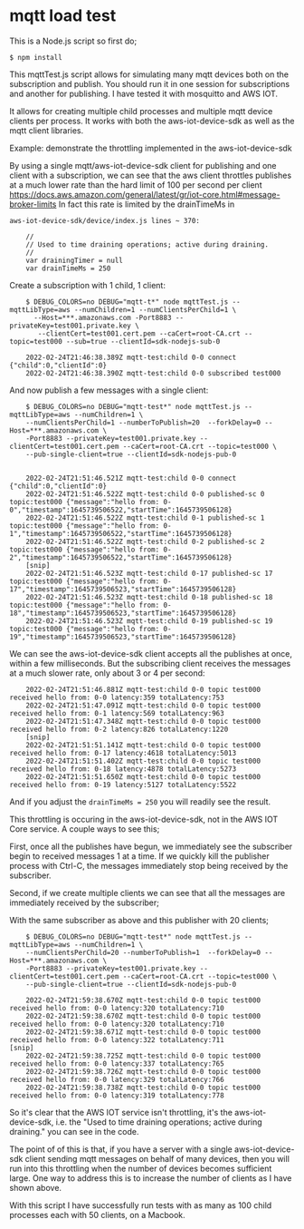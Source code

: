 
# mqtt load test

This is a Node.js script so first do;

    $ npm install

This mqttTest.js script allows for simulating many mqtt devices both on the subscription and publish. You should run it in one session for subscriptions and another for publishing. I have tested it with mosquitto and AWS IOT.

It allows for creating multiple child processes and multiple mqtt device clients per process. It works with both the aws-iot-device-sdk as well as the mqtt client libraries.

Example: demonstrate the throttling implemented in the aws-iot-device-sdk

By using a single mqtt/aws-iot-device-sdk client for publishing and one client with a subscription, we can see that the aws client throttles publishes at a much lower rate than the hard limit of 100 per second per client https://docs.aws.amazon.com/general/latest/gr/iot-core.html#message-broker-limits In fact this rate is limited by the drainTimeMs in

`aws-iot-device-sdk/device/index.js lines ~ 370:`

```
    //
    // Used to time draining operations; active during draining.
    //
    var drainingTimer = null
    var drainTimeMs = 250
```

Create a subscription with 1 child, 1 client:

```
    $ DEBUG_COLORS=no DEBUG="mqtt-t*" node mqttTest.js --mqttLibType=aws --numChildren=1 --numClientsPerChild=1 \
      --Host=***.amazonaws.com -Port8883 --privateKey=test001.private.key \
       --clientCert=test001.cert.pem --caCert=root-CA.crt --topic=test000 --sub=true --clientId=sdk-nodejs-sub-0

    2022-02-24T21:46:38.389Z mqtt-test:child 0-0 connect {"child":0,"clientId":0}
    2022-02-24T21:46:38.390Z mqtt-test:child 0-0 subscribed test000
```

And now publish a few messages with a single client:

```
    $ DEBUG_COLORS=no DEBUG="mqtt-test*" node mqttTest.js --mqttLibType=aws --numChildren=1 \
    --numClientsPerChild=1 --numberToPublish=20  --forkDelay=0 --Host=***.amazonaws.com \
    -Port8883 --privateKey=test001.private.key --clientCert=test001.cert.pem --caCert=root-CA.crt --topic=test000 \
    --pub-single-client=true --clientId=sdk-nodejs-pub-0


    2022-02-24T21:51:46.521Z mqtt-test:child 0-0 connect {"child":0,"clientId":0}
    2022-02-24T21:51:46.522Z mqtt-test:child 0-0 published-sc 0 topic:test000 {"message":"hello from: 0-0","timestamp":1645739506522,"startTime":1645739506128}
    2022-02-24T21:51:46.522Z mqtt-test:child 0-1 published-sc 1 topic:test000 {"message":"hello from: 0-1","timestamp":1645739506522,"startTime":1645739506128}
    2022-02-24T21:51:46.522Z mqtt-test:child 0-2 published-sc 2 topic:test000 {"message":"hello from: 0-2","timestamp":1645739506522,"startTime":1645739506128}
    [snip]
    2022-02-24T21:51:46.523Z mqtt-test:child 0-17 published-sc 17 topic:test000 {"message":"hello from: 0-17","timestamp":1645739506523,"startTime":1645739506128}
    2022-02-24T21:51:46.523Z mqtt-test:child 0-18 published-sc 18 topic:test000 {"message":"hello from: 0-18","timestamp":1645739506523,"startTime":1645739506128}
    2022-02-24T21:51:46.523Z mqtt-test:child 0-19 published-sc 19 topic:test000 {"message":"hello from: 0-19","timestamp":1645739506523,"startTime":1645739506128}
```
We can see the aws-iot-device-sdk client accepts all the publishes at once, within a few milliseconds. But the subscribing client receives the messages at a much slower rate, only about 3 or 4 per second:
```
    2022-02-24T21:51:46.881Z mqtt-test:child 0-0 topic test000 received hello from: 0-0 latency:359 totalLatency:753
    2022-02-24T21:51:47.091Z mqtt-test:child 0-0 topic test000 received hello from: 0-1 latency:569 totalLatency:963
    2022-02-24T21:51:47.348Z mqtt-test:child 0-0 topic test000 received hello from: 0-2 latency:826 totalLatency:1220
    [snip]
    2022-02-24T21:51:51.141Z mqtt-test:child 0-0 topic test000 received hello from: 0-17 latency:4618 totalLatency:5013
    2022-02-24T21:51:51.402Z mqtt-test:child 0-0 topic test000 received hello from: 0-18 latency:4878 totalLatency:5273
    2022-02-24T21:51:51.650Z mqtt-test:child 0-0 topic test000 received hello from: 0-19 latency:5127 totalLatency:5522
```
And if you adjust the `drainTimeMs = 250` you will readily see the result.

This throttling is occuring in the aws-iot-device-sdk, not in the AWS IOT Core service. A couple ways to see this;

First, once all the publishes have begun, we immediately see the subscriber begin to received messages 1 at a time. If we quickly kill the publisher process with Ctrl-C, the messages immediately stop being received by the subscriber.

Second, if we create multiple clients we can see that all the messages are immediately received by the subscriber;

With the same subscriber as above and this publisher with 20 clients;

```
    $ DEBUG_COLORS=no DEBUG="mqtt-test*" node mqttTest.js --mqttLibType=aws --numChildren=1 \
    --numClientsPerChild=20 --numberToPublish=1  --forkDelay=0 --Host=***.amazonaws.com \
    -Port8883 --privateKey=test001.private.key --clientCert=test001.cert.pem --caCert=root-CA.crt --topic=test000 \
    --pub-single-client=true --clientId=sdk-nodejs-pub-0

    2022-02-24T21:59:38.670Z mqtt-test:child 0-0 topic test000 received hello from: 0-0 latency:320 totalLatency:710
    2022-02-24T21:59:38.670Z mqtt-test:child 0-0 topic test000 received hello from: 0-0 latency:320 totalLatency:710
    2022-02-24T21:59:38.671Z mqtt-test:child 0-0 topic test000 received hello from: 0-0 latency:322 totalLatency:711
[snip]
    2022-02-24T21:59:38.725Z mqtt-test:child 0-0 topic test000 received hello from: 0-0 latency:337 totalLatency:765
    2022-02-24T21:59:38.726Z mqtt-test:child 0-0 topic test000 received hello from: 0-0 latency:329 totalLatency:766
    2022-02-24T21:59:38.738Z mqtt-test:child 0-0 topic test000 received hello from: 0-0 latency:319 totalLatency:778
```
So it's clear that the AWS IOT service isn't throttling, it's the aws-iot-device-sdk, i.e. the "Used to time draining operations; active during draining." you can see in the code.

The point of of this is that, if you have a server with a single aws-iot-device-sdk client sending mqtt messages on behalf of many devices, then you will run into this throttling when the number of devices becomes sufficient large. One way to address this is to increase the number of clients as I have shown above.

With this script I have successfully run tests with as many as 100 child processes each with 50 clients, on a Macbook.
